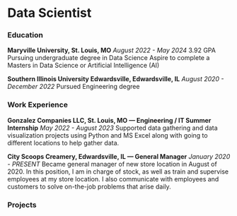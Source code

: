 # Data Scientist

### Education
**Maryville University, St. Louis, MO**
*August 2022 - May 2024*
3.92  GPA
Pursuing undergraduate degree in Data Science
Aspire to complete a Masters in Data Science or Artificial Intelligence (AI)

**Southern Illinois University Edwardsville, Edwardsville, IL**
*August 2020 - December 2022*
Pursued Engineering degree


### Work Experience
**Gonzalez Companies LLC, St. Louis, MO — Engineering / IT  Summer Internship**
*May 2022 - August 2023*
Supported data gathering and data visualization projects using Python and MS Excel along with going to different locations to help gather data.

**City Scoops Creamery, Edwardsville, IL — General  Manager**
*January 2020 - PRESENT*
Became general manager of new store location in August of 2020. In this position, I am in charge of stock, as well as train and supervise employees at my store location. I also communicate with employees and customers to solve on-the-job problems that arise daily.


### Projects
